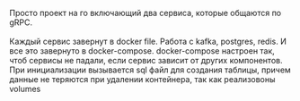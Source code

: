 Просто проект на го включающий два сервиса, которые общаются по gRPC.<br/>  
Каждый сервис завернут в docker file.
Работа с kafka, postgres, redis.
И все это завернуто в docker-compose.
docker-compose настроен так, чтоб сервисы не падали, если сервис зависит от других компонентов.
При инициализации вызывается sql файл для создания таблицы, причем данные не теряются при удалении контейнера, так как реализовоны volumes
